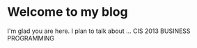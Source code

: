 # Welcome to my blog

I'm glad you are here. I plan to talk about ...
CIS 2013 BUSINESS PROGRAMMING 
